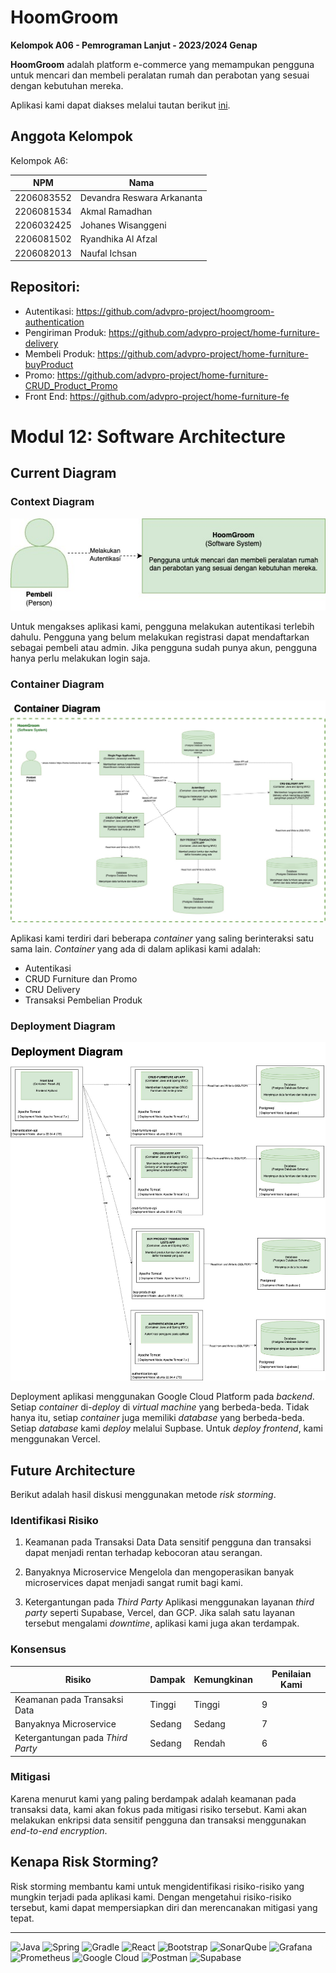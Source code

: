 # HoomGroom
**Kelompok A06 - Pemrograman Lanjut - 2023/2024 Genap**

**HoomGroom** adalah platform e-commerce yang memampukan pengguna untuk mencari dan membeli peralatan rumah dan perabotan yang sesuai dengan kebutuhan mereka.

Aplikasi kami dapat diakses melalui tautan berikut [ini](https://home-furniture-fe.vercel.app).

## Anggota Kelompok
Kelompok A6:

| NPM | Nama |
| -- | -- |
| 2206083552 | Devandra Reswara Arkananta
| 2206081534 | Akmal Ramadhan
| 2206032425 | Johanes Wisanggeni
| 2206081502 | Ryandhika Al Afzal
| 2206082013 | Naufal Ichsan


## Repositori:
- Autentikasi: https://github.com/advpro-project/hoomgroom-authentication
- Pengiriman Produk: https://github.com/advpro-project/home-furniture-delivery
- Membeli Produk: https://github.com/advpro-project/home-furniture-buyProduct
- Promo: https://github.com/advpro-project/home-furniture-CRUD_Product_Promo
- Front End: https://github.com/advpro-project/home-furniture-fe

# Modul 12: Software Architecture
## Current Diagram
### Context Diagram

![Context Diagram](../image/1_context.jpg)

Untuk mengakses aplikasi kami, pengguna melakukan autentikasi terlebih dahulu. Pengguna yang belum melakukan registrasi dapat mendaftarkan sebagai pembeli atau admin. Jika pengguna sudah punya akun, pengguna hanya perlu melakukan login saja.

### Container Diagram

![Container Diagram](../image/2_container.jpg)

Aplikasi kami terdiri dari beberapa _container_ yang saling berinteraksi satu sama lain. _Container_ yang ada di dalam aplikasi kami adalah:
- Autentikasi
- CRUD Furniture dan Promo
- CRU Delivery
- Transaksi Pembelian Produk

### Deployment Diagram

![Deployment Diagram](../image/3_deployment.jpg)

Deployment aplikasi menggunakan Google Cloud Platform pada _backend_. Setiap _container_ di-_deploy_ di _virtual machine_ yang berbeda-beda. Tidak hanya itu, setiap _container_ juga memiliki _database_ yang berbeda-beda. Setiap _database_ kami _deploy_ melalui Supbase. Untuk _deploy_ _frontend_, kami menggunakan Vercel.

## Future Architecture
Berikut adalah hasil diskusi menggunakan metode _risk storming_.

### Identifikasi Risiko
1. Keamanan pada Transaksi Data
Data sensitif pengguna dan transaksi dapat menjadi rentan terhadap kebocoran atau serangan.

2. Banyaknya Microservice
Mengelola dan mengoperasikan banyak microservices dapat menjadi sangat rumit bagi kami.

3. Ketergantungan pada _Third Party_
Aplikasi menggunakan layanan _third party_ seperti Supabase, Vercel, dan GCP. Jika salah satu layanan tersebut mengalami _downtime_, aplikasi kami juga akan terdampak.

### Konsensus

Risiko | Dampak | Kemungkinan | Penilaian Kami |
-- |--------| -- |----------------|
Keamanan pada Transaksi Data | Tinggi | Tinggi | 9              |
Banyaknya Microservice | Sedang | Sedang | 7              |
Ketergantungan pada _Third Party_ | Sedang | Rendah | 6              |


### Mitigasi
Karena menurut kami yang paling berdampak adalah keamanan pada transaksi data, kami akan fokus pada mitigasi risiko tersebut. Kami akan melakukan enkripsi data sensitif pengguna dan transaksi menggunakan _end-to-end encryption_.

## Kenapa Risk Storming?

Risk storming membantu kami untuk mengidentifikasi risiko-risiko yang mungkin terjadi pada aplikasi kami. Dengan mengetahui risiko-risiko tersebut, kami dapat mempersiapkan diri dan merencanakan mitigasi yang tepat.

---

![Java](https://img.shields.io/badge/java-%23ED8B00.svg?style=for-the-badge&logo=openjdk&logoColor=white)
![Spring](https://img.shields.io/badge/spring-%236DB33F.svg?style=for-the-badge&logo=spring&logoColor=white)
![Gradle](https://img.shields.io/badge/Gradle-02303A.svg?style=for-the-badge&logo=Gradle&logoColor=white)
![React](https://img.shields.io/badge/react-%2320232a.svg?style=for-the-badge&logo=react&logoColor=%2361DAFB)
![Bootstrap](https://img.shields.io/badge/bootstrap-%238511FA.svg?style=for-the-badge&logo=bootstrap&logoColor=white)
![SonarQube](https://img.shields.io/badge/SonarQube-black?style=for-the-badge&logo=sonarqube&logoColor=4E9BCD)
![Grafana](https://img.shields.io/badge/grafana-%23F46800.svg?style=for-the-badge&logo=grafana&logoColor=white)
![Prometheus](https://img.shields.io/badge/Prometheus-E6522C?style=for-the-badge&logo=Prometheus&logoColor=white)
![Google Cloud](https://img.shields.io/badge/GoogleCloud-%234285F4.svg?style=for-the-badge&logo=google-cloud&logoColor=white)
![Postman](https://img.shields.io/badge/Postman-FF6C37?style=for-the-badge&logo=postman&logoColor=white)
![Supabase](https://img.shields.io/badge/Supabase-3ECF8E?style=for-the-badge&logo=supabase&logoColor=white)